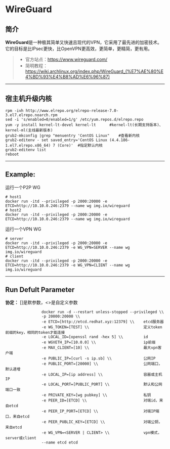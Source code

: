 WireGuard
===
## 简介
**WireGuard**是一种极其简单又快速且现代的VPN，它采用了最先进的加密技术。 它的目标是比IPsec更快，比OpenVPN更高效，更简单，更精简，更有用。
> * 官方站点：https://www.wireguard.com/
> * 简明教程：https://wiki.archlinux.org/index.php/WireGuard_(%E7%AE%80%E4%BD%93%E4%B8%AD%E6%96%87)

****

## 宿主机升级内核

    rpm -ivh http://www.elrepo.org/elrepo-release-7.0-3.el7.elrepo.noarch.rpm
    sed -i 's/enabled=0/enabled=1/g' /etc/yum.repos.d/elrepo.repo
    yum -y install kernel-lt-devel kernel-lt      #kernel-lt(长期支持版本)、kernel-ml(主线最新版本)
    grub2-mkconfig |grep "menuentry 'CentOS Linux"    #查看新内核
    grub2-editenv - set saved_entry='CentOS Linux (4.4.186-1.el7.elrepo.x86_64) 7 (Core)'  #指定默认内核
    grub2-editenv list
    reboot

****

## Example:

运行一个P2P WG

    # host1
    docker run -itd --privileged -p 2000:20000 -e ETCD=http://10.10.0.246:2379 --name wg img.io/wireguard
    # host2
    docker run -itd --privileged -p 2000:20000 -e ETCD=http://10.10.0.246:2379 --name wg img.io/wireguard

运行一个VPN WG

    # server
    docker run -itd --privileged -p 2000:20000 -e ETCD=http://10.10.0.246:2379 -e WG_VPN=SERVER --name wg img.io/wireguard
    # client
    docker run -itd --privileged -p 2000:20000 -e ETCD=http://10.10.0.246:2379 -e WG_VPN=CLIENT --name wg img.io/wireguard

****

## Run Defult Parameter
**协定：** []是默参数，<>是自定义参数

					docker run -d --restart unless-stopped --privileged \\
					-p 20000:20000 \\
					-e ETCD=[http://etcd.redhat.xyz:12379] \\    etcd服务器
					-e WG_TOKEN=[TEST] \\                        定义token前缀的key，相同的token才能连接
					-e LOCAL_ID=[openssl rand -hex 5] \\         id
					-e WGVETH_IP=[10.0.0] \\                     ip前缀
					-e MAX_CLIENT=[10] \\                        最大vpn客户端
					-e PUBLIC_IP=[curl -s ip.sb] \\              公网IP
					-e PUBLIC_PORT=[20000] \\                    公网端口，默认递增
					-e LOCAL_IP=[ip address] \\                  容器或主机IP
					-e LOCAL_PORT=[PUBLIC_PORT] \\               默认和公网端口一致
					-e PRIVATE_KEY=[wg pubkey] \\                私钥
					-e PEER_ID=[ETCD] \\                         对端id，来自etcd
					-e PEER_IP_PORT=[ETCD] \\                    对端IP端口，来自etcd
					-e PEER_PUBLIC_KEY=[ETCD] \\                 对端公钥，来自etcd
					-e WG_VPN=<SERVER | CLIENT> \\               vpn模式，server或client
					--name etcd etcd
